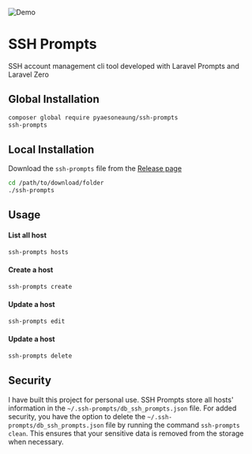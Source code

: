 ![Demo](https://res.cloudinary.com/pyaesoneaung/image/upload/v1690730841/opensources/ssh-prompts/demo.png)

# SSH Prompts

SSH account management cli tool developed with Laravel Prompts and Laravel Zero

## Global Installation

```bash
composer global require pyaesoneaung/ssh-prompts
ssh-prompts
```

## Local Installation

Download the `ssh-prompts` file from the [Release page](https://github.com/PyaeSoneAungRgn/ssh-prompts/releases)

```bash
cd /path/to/download/folder
./ssh-prompts
```

## Usage

#### List all host

```bash
ssh-prompts hosts
```

#### Create a host

```bash
ssh-prompts create
```

#### Update a host

```bash
ssh-prompts edit
```

#### Update a host

```bash
ssh-prompts delete
```

## Security

I have built this project for personal use. SSH Prompts store all hosts' information in the `~/.ssh-prompts/db_ssh_prompts.json` file. For added security, you have the option to delete the `~/.ssh-prompts/db_ssh_prompts.json` file by running the command `ssh-prompts clean`. This ensures that your sensitive data is removed from the storage when necessary.
